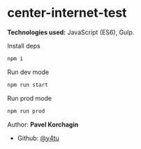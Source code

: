 # center-internet-test

**Technologies used:** JavaScript (ES6), Gulp.

Install deps

```sh
npm i
```

Run dev mode

```sh
npm run start
```

Run prod mode

```sh
npm run prod
```

Author: **Pavel Korchagin**

* Github: [@y4tu](https://github.com/y4tu)
